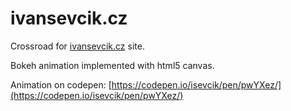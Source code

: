 # ivansevcik.cz
Crossroad for [ivansevcik.cz](http://ivansevcik.cz) site.

Bokeh animation implemented with html5 canvas.

Animation on codepen: [https://codepen.io/isevcik/pen/pwYXez/](https://codepen.io/isevcik/pen/pwYXez/)